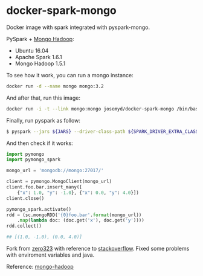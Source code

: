 # docker-spark-mongo
Docker image with spark integrated with pyspark-mongo.

PySpark + [Mongo Hadoop](https://github.com/mongodb/mongo-hadoop):

* Ubuntu 16.04
* Apache Spark 1.6.1
* Mongo Hadoop 1.5.1

To see how it work, you can run a mongo instance:

```bash
docker run -d --name mongo mongo:3.2
```

And after that, run this image:

```bash
docker run -i -t --link mongo:mongo josemyd/docker-spark-mongo /bin/bash
```

Finally, run pyspark as follow:

```bash
$ pyspark --jars ${JARS} --driver-class-path ${SPARK_DRIVER_EXTRA_CLASSPATH}
```
And then check if it works:

```python
import pymongo
import pymongo_spark

mongo_url = 'mongodb://mongo:27017/'

client = pymongo.MongoClient(mongo_url)
client.foo.bar.insert_many([
    {"x": 1.0, "y": -1.0}, {"x": 0.0, "y": 4.0}])
client.close()

pymongo_spark.activate()
rdd = (sc.mongoRDD('{0}foo.bar'.format(mongo_url))
    .map(lambda doc: (doc.get('x'), doc.get('y'))))
rdd.collect()

## [(1.0, -1.0), (0.0, 4.0)]
```

Fork from [zero323](https://hub.docker.com/r/zero323/mongo-spark/) with reference to [stackoverflow](http://stackoverflow.com/questions/33391840/getting-spark-python-and-mongodb-to-work-together). Fixed some problems with enviroment variables and java.

Reference:
[mongo-hadoop](https://github.com/mongodb/mongo-hadoop/tree/master/spark/src/main/python#usage)
